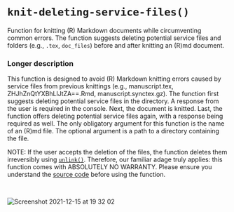 # `knit-deleting-service-files()`

Function for knitting (R) Markdown documents while circumventing common errors. The function suggests deleting potential service files and folders (e.g., `.tex`, `doc_files`) before and after knitting an (R)md document.

### Longer description

This function is designed to avoid (R) Markdown knitting errors caused by service files from previous knittings (e.g., manuscript.tex, ZHJhZnQtYXBhLlJtZA==.Rmd, manuscript.synctex.gz). The function first suggests deleting potential service files in the directory. A response from the user is required in the console. Next, the document is knitted. Last, the function offers deleting potential service files again, with a response being required as well. The only obligatory argument for this function is the name of an (R)md file. The optional argument is a path to a directory containing the file.

NOTE: If the user accepts the deletion of the files, the function deletes them irreversibly using [`unlink()`](https://stat.ethz.ch/R-manual/R-devel/library/base/html/unlink.html). Therefore, our familiar adage truly applies: this function comes with ABSOLUTELY NO WARRANTY. Please ensure you understand the [source code](https://github.com/pablobernabeu/knit-deleting-service-files/blob/main/knit_deleting_service_files.R) before using the function.

<br>

![Screenshot 2021-12-15 at 19 32 02](https://user-images.githubusercontent.com/20436359/146609256-4003e074-8f9c-489a-b530-8759f157b737.png)
